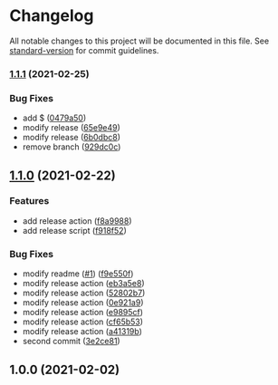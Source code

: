 # Changelog

All notable changes to this project will be documented in this file. See [standard-version](https://github.com/conventional-changelog/standard-version) for commit guidelines.

### [1.1.1](https://github.com/wmoai/test-release/compare/v1.1.0...v1.1.1) (2021-02-25)


### Bug Fixes

* add $ ([0479a50](https://github.com/wmoai/test-release/commit/0479a50316fcf1f09d03c2b8e7de52ed35221ca6))
* modify release ([65e9e49](https://github.com/wmoai/test-release/commit/65e9e491bb7342e6734ac9a4c8803957c75ad426))
* modify release ([6b0dbc8](https://github.com/wmoai/test-release/commit/6b0dbc8d99dd9337931f8ae9f9c946ef99082568))
* remove branch ([929dc0c](https://github.com/wmoai/test-release/commit/929dc0c6b4b1cc0e6167c2c2ee9de3e9c1c8329b))

## [1.1.0](https://github.com/wmoai/test-release/compare/v1.0.0...v1.1.0) (2021-02-22)


### Features

* add release action ([f8a9988](https://github.com/wmoai/test-release/commit/f8a99880c0657e2126a423a9af353f17021c1d06))
* add release script ([f918f52](https://github.com/wmoai/test-release/commit/f918f527f7a155cc4e631b6888280762d9affbfa))


### Bug Fixes

* modify readme ([#1](https://github.com/wmoai/test-release/issues/1)) ([f9e550f](https://github.com/wmoai/test-release/commit/f9e550f27b6d417db07867450dbd291d8e011318))
* modify release action ([eb3a5e8](https://github.com/wmoai/test-release/commit/eb3a5e88de92be49e36a790d018a5b49de3c5ba0))
* modify release action ([52802b7](https://github.com/wmoai/test-release/commit/52802b7d834f5a79b37c7c7593ed3e365d64b5a8))
* modify release action ([0e921a9](https://github.com/wmoai/test-release/commit/0e921a9d0f9cc0a313104d8c92e65dcbdb8ff570))
* modify release action ([e9895cf](https://github.com/wmoai/test-release/commit/e9895cf6db2a73253c6caab406933d4702b25664))
* modify release action ([cf65b53](https://github.com/wmoai/test-release/commit/cf65b53c0591b75eea0f7a211cd51270d01602bf))
* modify release action ([a41319b](https://github.com/wmoai/test-release/commit/a41319b21ce788c6e98072a0b7f05239f74f1cf4))
* second commit ([3e2ce81](https://github.com/wmoai/test-release/commit/3e2ce81dcd8fa240b2ea4f1e0e66376ba693aa72))

## 1.0.0 (2021-02-02)
